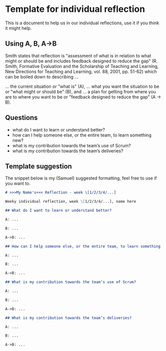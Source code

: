 # Template for individual reflection

This is a document to help us in our individual reflections, use it if you think it might help.

## Using A, B, A->B

Smith states that reflection is "assessment of what is in relation to what might or should be and includes feedback designed to reduce the gap" (R. Smith, Formative Evaluation and the Scholarship of Teaching and Learning, New Directions for Teaching and Learning, vol. 88, 2001, pp. 51-62) which can be boiled down to describing ...

... the current situation or "what is" (A),
... what you want the situation to be or "what might or should be" (B), and
... a plan for getting from where you are to where you want to be or "feedback designed to reduce the gap" (A -> B).

## Questions

- what do I want to learn or understand better?
- how can I help someone else, or the entire team, to learn something new?
- what is my contribution towards the team’s use of Scrum?
- what is my contribution towards the team’s deliveries?

## Template suggestion

The snippet below is my (Samuel) suggested formatting, feel free to use if you want to.

```md
# >>>My Name's<<< Reflection - week \[1/2/3/4/...]

Weeky individual reflection, week \[1/2/3/4/...], name here

## What do I want to learn or understand better?

A: ...

B: ...

A->B: ...

## How can I help someone else, or the entire team, to learn something new?

A: ...

B: ...

A->B: ...

## What is my contribution towards the team’s use of Scrum?

A: ...

B: ...

A->B: ...

## What is my contribution towards the team’s deliveries?

A: ...

B: ...

A->B: ...

```
